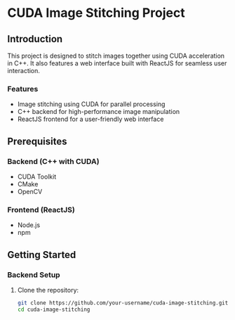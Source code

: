 # CUDA Image Stitching Project

## Introduction
This project is designed to stitch images together using CUDA acceleration in C++. It also features a web interface built with ReactJS for seamless user interaction.

### Features
- Image stitching using CUDA for parallel processing
- C++ backend for high-performance image manipulation
- ReactJS frontend for a user-friendly web interface

## Prerequisites

### Backend (C++ with CUDA)
- CUDA Toolkit
- CMake 
- OpenCV

### Frontend (ReactJS)
- Node.js 
- npm 

## Getting Started

### Backend Setup
1. Clone the repository:
   ```bash
   git clone https://github.com/your-username/cuda-image-stitching.git
   cd cuda-image-stitching
